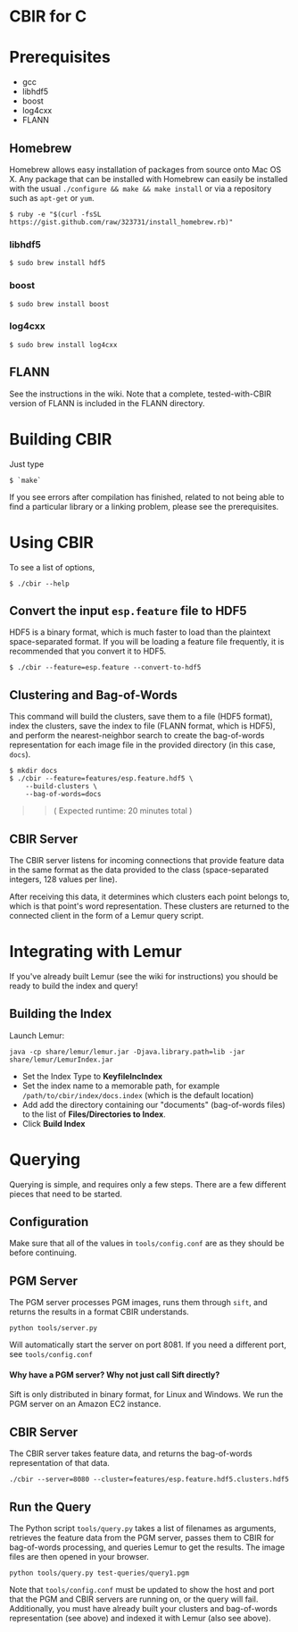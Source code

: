 # CBIR for C

# Prerequisites

- gcc
- libhdf5
- boost
- log4cxx
- FLANN

## Homebrew

Homebrew allows easy installation of packages from source onto Mac OS X.  Any package that can be installed with Homebrew can easily be installed with the usual `./configure && make && make install` or via a repository such as `apt-get` or `yum`.

    $ ruby -e "$(curl -fsSL https://gist.github.com/raw/323731/install_homebrew.rb)"

### libhdf5

    $ sudo brew install hdf5

### boost

    $ sudo brew install boost

### log4cxx

    $ sudo brew install log4cxx

## FLANN

See the instructions in the wiki.  Note that a complete, tested-with-CBIR version of FLANN is included in the FLANN directory.

# Building CBIR

Just type

    $ `make`

If you see errors after compilation has finished, related to not being able to find a particular library or a linking problem, please see the prerequisites.

# Using CBIR

To see a list of options,

    $ ./cbir --help

## Convert the input `esp.feature` file to HDF5

HDF5 is a binary format, which is much faster to load than the plaintext space-separated format.  If you will be loading a feature file frequently, it is recommended that you convert it to HDF5.

    $ ./cbir --feature=esp.feature --convert-to-hdf5

## Clustering and Bag-of-Words

This command will build the clusters, save them to a file (HDF5 format), index the clusters, save the index to file (FLANN format, which is HDF5), and perform the nearest-neighbor search to create the bag-of-words representation for each image file in the provided directory (in this case, `docs`).

    $ mkdir docs
    $ ./cbir --feature=features/esp.feature.hdf5 \
        --build-clusters \
        --bag-of-words=docs

>> ( Expected runtime: 20 minutes total )

## CBIR Server

The CBIR server listens for incoming connections that provide feature data in the same format as the data provided to the class (space-separated integers, 128 values per line).

After receiving this data, it determines which clusters each point belongs to, which is that point's word representation.  These clusters are returned to the connected client in the form of a Lemur query script.

# Integrating with Lemur

If you've already built Lemur (see the wiki for instructions) you should be ready to build the index and query!

## Building the Index

Launch Lemur:

    java -cp share/lemur/lemur.jar -Djava.library.path=lib -jar share/lemur/LemurIndex.jar

- Set the Index Type to **KeyfileIncIndex**
- Set the index name to a memorable path, for example `/path/to/cbir/index/docs.index` (which is the default location)
- Add add the directory containing our "documents" (bag-of-words files) to the list of **Files/Directories to Index**.
- Click **Build Index**

# Querying

Querying is simple, and requires only a few steps.  There are a few different pieces that need to be started.

## Configuration

Make sure that all of the values in `tools/config.conf` are as they should be before continuing.

## PGM Server

The PGM server processes PGM images, runs them through `sift`, and returns the results in a format CBIR understands.

    python tools/server.py

Will automatically start the server on port 8081.  If you need a different port, see `tools/config.conf`

#### Why have a PGM server? Why not just call Sift directly?

Sift is only distributed in binary format, for Linux and Windows.  We run the PGM server on an Amazon EC2 instance.

## CBIR Server

The CBIR server takes feature data, and returns the bag-of-words representation of that data.

    ./cbir --server=8080 --cluster=features/esp.feature.hdf5.clusters.hdf5

## Run the Query

The Python script `tools/query.py` takes a list of filenames as arguments, retrieves the feature data from the PGM server, passes them to CBIR for bag-of-words processing, and queries Lemur to get the results.  The image files are then opened in your browser.

    python tools/query.py test-queries/query1.pgm

Note that `tools/config.conf` must be updated to show the host and port that the PGM and CBIR servers are running on, or the query will fail.  Additionally, you must have already built your clusters and bag-of-words representation (see above) and indexed it with Lemur (also see above).
